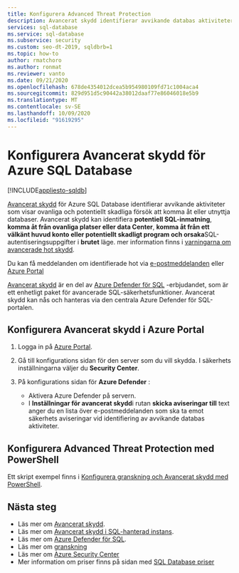 ```yaml
---
title: Konfigurera Advanced Threat Protection
description: Avancerat skydd identifierar avvikande databas aktiviteter som indikerar potentiella säkerhetshot till databasen i Azure SQL Database
services: sql-database
ms.service: sql-database
ms.subservice: security
ms.custom: seo-dt-2019, sqldbrb=1
ms.topic: how-to
author: rmatchoro
ms.author: ronmat
ms.reviewer: vanto
ms.date: 09/21/2020
ms.openlocfilehash: 678de4354012dcea5b954980109fd71c1004aca4
ms.sourcegitcommit: 829d951d5c90442a38012daaf77e86046018e5b9
ms.translationtype: MT
ms.contentlocale: sv-SE
ms.lasthandoff: 10/09/2020
ms.locfileid: "91619295"
---
```

# <a name="configure-advanced-threat-protection-for-azure-sql-database"></a>Konfigurera Avancerat skydd för Azure SQL Database
[!INCLUDE[appliesto-sqldb](../includes/appliesto-sqldb.md)]

[Avancerat skydd](threat-detection-overview.md) för Azure SQL Database identifierar avvikande aktiviteter som visar ovanliga och potentiellt skadliga försök att komma åt eller utnyttja databaser. Avancerat skydd kan identifiera **potentiell SQL-inmatning**, **komma åt från ovanliga platser eller data Center**, **komma åt från ett välkänt huvud konto eller potentiellt skadligt program och orsaka**SQL-autentiseringsuppgifter i **brutet** läge. mer information finns i [varningarna om avancerade hot skydd](threat-detection-overview.md#alerts).

Du kan få meddelanden om identifierade hot via [e-postmeddelanden](threat-detection-overview.md#explore-detection-of-a-suspicious-event) eller [Azure Portal](threat-detection-overview.md#explore-alerts-in-the-azure-portal)

[Avancerat skydd](threat-detection-overview.md) är en del av [Azure Defender för SQL](azure-defender-for-sql.md) -erbjudandet, som är ett enhetligt paket för avancerade SQL-säkerhetsfunktioner. Avancerat skydd kan nås och hanteras via den centrala Azure Defender för SQL-portalen.

## <a name="set-up-advanced-threat-protection-in-the-azure-portal"></a>Konfigurera Avancerat skydd i Azure Portal

1. Logga in på [Azure Portal](https://portal.azure.com).
2. Gå till konfigurations sidan för den server som du vill skydda. I säkerhets inställningarna väljer du **Security Center**.
3. På konfigurations sidan för **Azure Defender** :

   - Aktivera Azure Defender på servern.
   - I **Inställningar för avancerat skydd**i rutan **skicka aviseringar till** text anger du en lista över e-postmeddelanden som ska ta emot säkerhets aviseringar vid identifiering av avvikande databas aktiviteter.

## <a name="set-up-advanced-threat-protection-using-powershell"></a>Konfigurera Advanced Threat Protection med PowerShell

Ett skript exempel finns i [Konfigurera granskning och Avancerat skydd med PowerShell](scripts/auditing-threat-detection-powershell-configure.md).

## <a name="next-steps"></a>Nästa steg

- Läs mer om [Avancerat skydd](threat-detection-overview.md).
- Läs mer om [Avancerat skydd i SQL-hanterad instans](../managed-instance/threat-detection-configure.md).  
- Läs mer om [Azure Defender för SQL](azure-defender-for-sql.md).
- Läs mer om [granskning](../../azure-sql/database/auditing-overview.md)
- Läs mer om [Azure Security Center](https://docs.microsoft.com/azure/security-center/security-center-intro)
- Mer information om priser finns på sidan med [SQL Database priser](https://azure.microsoft.com/pricing/details/sql-database/)  
